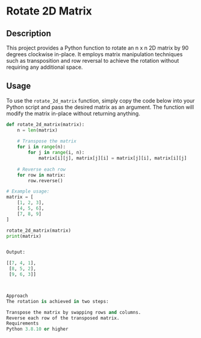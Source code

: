 # Rotate 2D Matrix

## Description
This project provides a Python function to rotate an n x n 2D matrix by 90 degrees clockwise in-place. It employs matrix manipulation techniques such as transposition and row reversal to achieve the rotation without requiring any additional space.

## Usage
To use the `rotate_2d_matrix` function, simply copy the code below into your Python script and pass the desired matrix as an argument. The function will modify the matrix in-place without returning anything.

```python
def rotate_2d_matrix(matrix):
    n = len(matrix)
    
    # Transpose the matrix
    for i in range(n):
        for j in range(i, n):
            matrix[i][j], matrix[j][i] = matrix[j][i], matrix[i][j]
    
    # Reverse each row
    for row in matrix:
        row.reverse()

# Example usage:
matrix = [
    [1, 2, 3],
    [4, 5, 6],
    [7, 8, 9]
]

rotate_2d_matrix(matrix)
print(matrix)


Output:

[[7, 4, 1],
 [8, 5, 2],
 [9, 6, 3]]



Approach
The rotation is achieved in two steps:

Transpose the matrix by swapping rows and columns.
Reverse each row of the transposed matrix.
Requirements
Python 3.8.10 or higher

